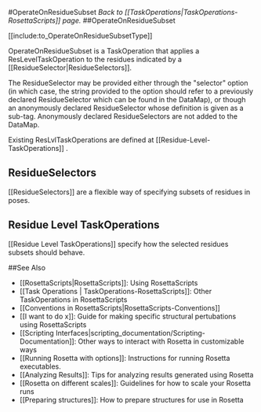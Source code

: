 #OperateOnResidueSubset
*Back to [[TaskOperations|TaskOperations-RosettaScripts]] page.*
##OperateOnResidueSubset

[[include:to_OperateOnResidueSubsetType]]

OperateOnResidueSubset is a TaskOperation that applies a ResLevelTaskOperation to the residues indicated by a [[ResidueSelector|ResidueSelectors]].

The ResidueSelector may be provided either through the "selector" option (in which case, the string provided to the option should refer to a previously declared ResidueSelector which can be found in the DataMap), or though an anonymously declared ResidueSelector whose definition is given as a sub-tag. Anonymously declared ResidueSelectors are not added to the DataMap.

Existing ResLvlTaskOperations are defined at [[Residue-Level-TaskOperations]] .

## ResidueSelectors

[[ResidueSelectors]] are a flexible way of specifying subsets of residues in poses.

## Residue Level TaskOperations

[[Residue Level TaskOperations]] specify how the selected residues subsets should behave.

##See Also

* [[RosettaScripts|RosettaScripts]]: Using RosettaScripts
* [[Task Operations | TaskOperations-RosettaScripts]]: Other TaskOperations in RosettaScripts
* [[Conventions in RosettaScripts|RosettaScripts-Conventions]]
* [[I want to do x]]: Guide for making specific structural pertubations using RosettaScripts
* [[Scripting Interfaces|scripting_documentation/Scripting-Documentation]]: Other ways to interact with Rosetta in customizable ways
* [[Running Rosetta with options]]: Instructions for running Rosetta executables.
* [[Analyzing Results]]: Tips for analyzing results generated using Rosetta
* [[Rosetta on different scales]]: Guidelines for how to scale your Rosetta runs
* [[Preparing structures]]: How to prepare structures for use in Rosetta